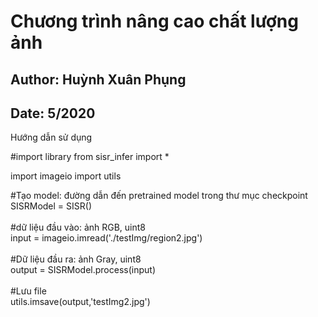 # Chương trình nâng cao chất lượng ảnh
## Author: Huỳnh Xuân Phụng
## Date: 5/2020
Hướng dẫn sử dụng

#import library
from sisr_infer import *

import imageio
import  utils

#Tạo model: đường dẫn đến pretrained model trong thư mục checkpoint <br/>
SISRModel = SISR()
<br/>
<br/>
#dữ liệu đầu vào: ảnh RGB, uint8 <br/>
input = imageio.imread('./testImg/region2.jpg')
<br/>
<br/>
#Dữ liệu đầu ra: ảnh Gray, uint8 <br/>
output = SISRModel.process(input)
<br/>
<br/>
#Lưu file <br/>
utils.imsave(output,'testImg2.jpg')
